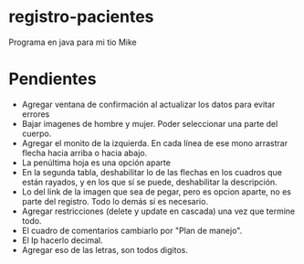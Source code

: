 # registro-pacientes
Programa en java para mi tio Mike


# Pendientes
- Agregar ventana de confirmación al actualizar los datos para evitar errores
- Bajar imagenes de hombre y mujer. Poder seleccionar una parte del cuerpo.
- Agregar el monito de la izquierda. En cada línea de ese mono arrastrar flecha hacia arriba o hacia abajo.
- La penúltima hoja es una opción aparte
- En la segunda tabla, deshabilitar lo de las flechas en los cuadros que están rayados, y en los que sí se puede, deshabilitar la descripción.
- Lo del link de la imagen que sea de pegar, pero es opcion aparte, no es parte del registro. Todo lo demás sí es necesario.
- Agregar restricciones (delete y update en cascada) una vez que termine todo.
- El cuadro de comentarios cambiarlo por "Plan de manejo".
- El Ip hacerlo decimal.
- Agregar eso de las letras, son todos digitos.

